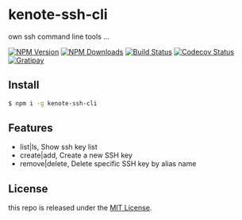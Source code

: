 # kenote-ssh-cli

own ssh command line tools ...

[![NPM Version][npm-image]][npm-url]
[![NPM Downloads][downloads-image]][downloads-url]
[![Build Status][travis-image]][travis-url]
[![Codecov Status][codecov-image]][codecov-url]
[![Gratipay][licensed-image]][licensed-url]

[npm-image]: https://img.shields.io/npm/v/kenote-ssh-cli.svg
[npm-url]: https://www.npmjs.org/package/kenote-ssh-cli
[downloads-image]: https://img.shields.io/npm/dt/kenote-ssh-cli.svg
[downloads-url]: https://npmjs.org/package/kenote-ssh-cli
[travis-image]: https://travis-ci.org/thondery/kenote-ssh-cli.svg?branch=master
[travis-url]: https://travis-ci.org/thondery/kenote-ssh-cli
[codecov-image]: https://img.shields.io/codecov/c/github/thondery/kenote-ssh-cli/master.svg
[codecov-url]:   https://codecov.io/github/thondery/kenote-ssh-cli?branch=master
[dependencies-image]: https://david-dm.org/thondery/kenote-ssh-cli/status.svg
[dependencies-url]: https://david-dm.org/thondery/kenote-ssh-cli
[licensed-image]: https://img.shields.io/badge/license-MIT-blue.svg
[licensed-url]: https://github.com/thondery/kenote-ssh-cli/blob/master/LICENSE

## Install

```bash
$ npm i -g kenote-ssh-cli
```

## Features

- list|ls, Show ssh key list
- create|add, Create a new SSH key
- remove|delete, Delete specific SSH key by alias name

## License

this repo is released under the [MIT License](https://github.com/thondery/kenote-ssh-cli/blob/master/LICENSE).
